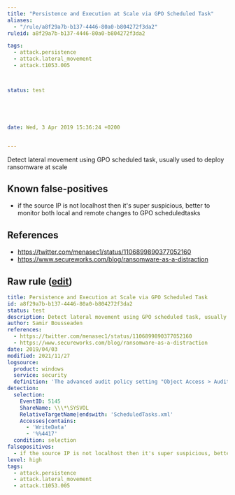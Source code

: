```yaml
---
title: "Persistence and Execution at Scale via GPO Scheduled Task"
aliases:
  - "/rule/a8f29a7b-b137-4446-80a0-b804272f3da2"
ruleid: a8f29a7b-b137-4446-80a0-b804272f3da2

tags:
  - attack.persistence
  - attack.lateral_movement
  - attack.t1053.005



status: test





date: Wed, 3 Apr 2019 15:36:24 +0200


---
```


Detect lateral movement using GPO scheduled task, usually used to deploy ransomware at scale

<!--more-->


## Known false-positives

* if the source IP is not localhost then it's super suspicious, better to monitor both local and remote changes to GPO scheduledtasks



## References

* https://twitter.com/menasec1/status/1106899890377052160
* https://www.secureworks.com/blog/ransomware-as-a-distraction


## Raw rule ([edit](https://github.com/SigmaHQ/sigma/edit/master/rules/windows/builtin/security/win_gpo_scheduledtasks.yml))
```yaml
title: Persistence and Execution at Scale via GPO Scheduled Task
id: a8f29a7b-b137-4446-80a0-b804272f3da2
status: test
description: Detect lateral movement using GPO scheduled task, usually used to deploy ransomware at scale
author: Samir Bousseaden
references:
  - https://twitter.com/menasec1/status/1106899890377052160
  - https://www.secureworks.com/blog/ransomware-as-a-distraction
date: 2019/04/03
modified: 2021/11/27
logsource:
  product: windows
  service: security
  definition: 'The advanced audit policy setting "Object Access > Audit Detailed File Share" must be configured for Success/Failure'
detection:
  selection:
    EventID: 5145
    ShareName: \\\*\SYSVOL
    RelativeTargetName|endswith: 'ScheduledTasks.xml'
    Accesses|contains:
      - 'WriteData'
      - '%%4417'
  condition: selection
falsepositives:
  - if the source IP is not localhost then it's super suspicious, better to monitor both local and remote changes to GPO scheduledtasks
level: high
tags:
  - attack.persistence
  - attack.lateral_movement
  - attack.t1053.005

```
